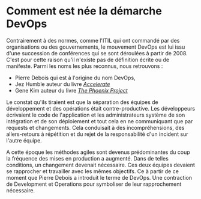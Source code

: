 # Comment est née la démarche DevOps

Contrairement à des normes, comme l'ITIL qui ont commandé par des organisations
ou des gouvernements, le mouvement DevOps est lui issu d'une succession de
conférences qui se sont déroulées à partir de 2008. C'est pour cette raison
qu'il n'existe pas de définition écrite ou de manifeste. Parmi les noms les plus
reconnus, nous retrouvons :

* Pierre Debois qui est à l'origine du nom DevOps,
* Jez Humble auteur du livre [*Accelerate*](https://amzn.to/3zR5cyb)
* Gene Kim auteur du livre [*The Phoenix Project*](https://amzn.to/3UcOotc)

Le constat qu'ils tiraient est que la séparation des équipes de développement et
des opérations était contre-productive. Les développeurs écrivaient le code de
l'application et les administrateurs système de son intégration et de son
déploiement et tout cela en ne communiquant que par requests et changements.
Cela conduisait à des incompréhensions, des allers-retours à répétition et du
rejet de la responsabilité d'un incident sur l'autre équipe.

A cette époque les méthodes agiles sont devenus prédominantes du coup la
fréquence des mises en production a augmenté. Dans de telles conditions, un
changement devenait nécessaire. Ces deux équipes devaient se rapprocher et
travailler avec les mêmes objectifs. Ce à partir de ce moment que Pierre Debois
a introduit le terme de DevOps. Une contraction de Development et Operations
pour symboliser de leur rapprochement nécessaire.
